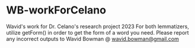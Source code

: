 # WB-workForCelano
Wavid's work for Dr. Celano's research project 2023
For both lemmatizers, utilize getForm() in order to get the form of a word you need. 
  Please report any incorrect outputs to Wavid Bowman @ wavid.bowman@gmail.com
 
